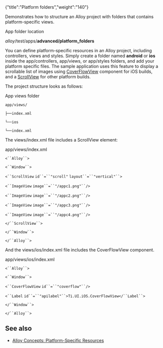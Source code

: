 {"title":"Platform folders","weight":"140"}

Demonstrates how to structure an Alloy project with folders that contains platform-specific views.

App folder location

_alloy_/test/apps/**advanced/platform\_folders**

You can define platform-specific resources in an Alloy project, including controllers, views and styles. Simply create a folder named **android** or **ios** inside the app/controllers, app/views, or app/styles folders, and add your platform specific files. The sample application uses this feature to display a scrollable list of images using [CoverFlowView](#!/api/Titanium.UI.iOS.CoverFlowView) component for iOS builds, and a [ScrollView](#!/api/Titanium.UI.ScrollView) for other platform builds.

The project structure looks as follows:

App views folder

`app/views/`

`├──index.xml`

`└──ios`

`└──index.xml`

The views/index.xml file includes a ScrollView element:

app/views/index.xml

`<``Alloy``>`

`<``Window``>`

`<``ScrollView`  `id``=``"scroll"`  `layout``=``"vertical"``>`

`<``ImageView`  `image``=``"/appc1.png"``/>`

`<``ImageView`  `image``=``"/appc2.png"``/>`

`<``ImageView`  `image``=``"/appc3.png"``/>`

`<``ImageView`  `image``=``"/appc4.png"``/>`

`</``ScrollView``>`

`</``Window``>`

`</``Alloy``>`

And the views/ios/index.xml file includes the CoverFlowView component.

app/views/ios/index.xml

`<``Alloy``>`

`<``Window``>`

`<``CoverFlowView`  `id``=``"coverflow"``/>`

`<``Label`  `id``=``"apilabel"``>Ti.UI.iOS.CoverFlowView</``Label``>`

`</``Window``>`

`</``Alloy``>`

## See also

* [Alloy Concepts: Platform-Specific Resources](/docs/appc/Alloy_Framework/Alloy_Guide/Alloy_Concepts/#Platform-specificresources)
